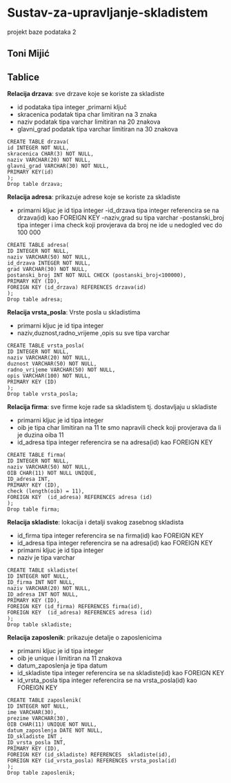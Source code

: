 # Sustav-za-upravljanje-skladistem
projekt baze podataka 2

## Toni Mijić
## Tablice

**Relacija drzava**:
sve drzave koje se koriste za skladiste

- id podataka tipa integer ,primarni ključ
- skracenica podatak tipa char limitiran na 3 znaka
- naziv podatak tipa varchar limitiran na 20 znakova
- glavni_grad podatak tipa varchar limitiran na 30 znakova

```mysql
CREATE TABLE drzava(
id INTEGER NOT NULL,
skracenica CHAR(3) NOT NULL,
naziv VARCHAR(20) NOT NULL,
glavni_grad VARCHAR(30) NOT NULL,
PRIMARY KEY(id)
);
Drop table drzava;
```

**Relacija adresa**:
prikazuje adrese koje se koriste za skladiste

- primarni kljuc je id tipa integer
-id_drzava tipa integer referencira se na drzava(id) kao FOREIGN KEY
-naziv,grad su tipa varchar
-postanski_broj tipa integer i ima check koji provjerava da broj ne ide u nedogled vec do 100 000

```mysql
CREATE TABLE adresa(
ID INTEGER NOT NULL,
naziv VARCHAR(50) NOT NULL,
id_drzava INTEGER NOT NULL, 
grad VARCHAR(30) NOT NULL,
postanski_broj INT NOT NULL CHECK (postanski_broj<100000), 
PRIMARY KEY (ID),
FOREIGN KEY (id_drzava) REFERENCES drzava(id)
);
Drop table adresa;
```

**Relacija vrsta_posla**:
Vrste posla u skladistima

- primarni kljuc je id tipa integer
- naziv,duznost,radno_vrijeme ,opis su sve tipa varchar

```mysql
CREATE TABLE vrsta_posla(
ID INTEGER NOT NULL,
naziv VARCHAR(20) NOT NULL,
duznost VARCHAR(50) NOT NULL,
radno_vrijeme VARCHAR(50) NOT NULL,
opis VARCHAR(100) NOT NULL,
PRIMARY KEY (ID)
);
Drop table vrsta_posla;
```

**Relacija firma**:
sve firme koje rade sa skladistem tj. dostavljaju u skladiste

- primarni kljuc je id tipa integer
- oib je tipa char limitiran na 11 te smo napravili check koji provjerava da li je duzina oiba 11 
- id_adresa tipa integer referencira se na adresa(id) kao FOREIGN KEY

```mysql
CREATE TABLE firma(
ID INTEGER NOT NULL,
naziv VARCHAR(50) NOT NULL,
OIB CHAR(11) NOT NULL UNIQUE, 
ID_adresa INT, 
PRIMARY KEY (ID),
check (length(oib) = 11),
FOREIGN KEY  (id_adresa) REFERENCES adresa (id)
);
Drop table firma;
```
**Relacija skladiste**:
lokacija i detalji svakog zasebnog skladista

- id_firma tipa integer referencira se na firma(id) kao FOREIGN KEY
- id_adresa tipa integer referencira se na adresa(id) kao FOREIGN KEY
- primarni kljuc je id tipa integer
- naziv je tipa varchar


```mysql
CREATE TABLE skladiste(
ID INTEGER NOT NULL,
ID_firma INT NOT NULL, 
naziv VARCHAR(20) NOT NULL,
ID_adresa INT NOT NULL, 
PRIMARY KEY (ID),
FOREIGN KEY (id_firma) REFERENCES firma(id),
FOREIGN KEY  (id_adresa) REFERENCES adresa (id)
);
Drop table skladiste;
```

**Relacija zaposlenik**:
prikazuje detalje o zaposlenicima

- primarni kljuc je id tipa integer
- oib je unique i limitiran na 11 znakova
- datum_zaposlenja je tipa datum
- id_skladiste tipa integer referencira se na skladiste(id) kao FOREIGN KEY
- id_vrsta_posla tipa integer referencira se na vrsta_posla(id) kao FOREIGN KEY

```mysql
CREATE TABLE zaposlenik(
ID INTEGER NOT NULL,
ime VARCHAR(30),
prezime VARCHAR(30),
OIB CHAR(11) UNIQUE NOT NULL,
datum_zaposlenja DATE NOT NULL,
ID_skladiste INT ,
ID_vrsta_posla INT, 
PRIMARY KEY (ID),
FOREIGN KEY (id_skladiste) REFERENCES  skladiste(id),
FOREIGN KEY (id_vrsta_posla) REFERENCES vrsta_posla(id)
);
Drop table zaposlenik;
```

